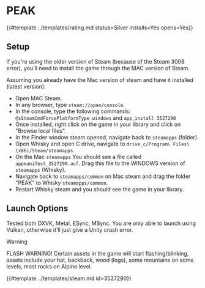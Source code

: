 # PEAK
<!-- script:Aliases [] -->

{{#template ../templates/rating.md status=Silver installs=Yes opens=Yes}}

## Setup

If you're using the older version of Steam (because of the Steam 3008 error), you'll need to install the game through the MAC version of Steam.

Assuming you already have the Mac version of steam and have it installed (latest version):

- Open MAC Steam.
- In any browser, type `steam://open/console`.
- In the console, type the following commands: `@sSteamCmdForcePlatformType windows` and `app_install 3527290`
- Once installed, right click on the game in your library and click on "Browse local files".
- In the Finder window steam opened, navigate back to `steamapps` (folder).
- Open Whisky and open C drive, navigate to `drive_c/Program\ Files\ (x86)/Steam/steamapps`.
- On the Mac `steamapps` You should see a file called `appmanifest_3527290.acf`. Drag this file to the WINDOWS version of `steamapps` (Whisky).
- Navigate back to `steamapps/common` on Mac steam and drag the folder "PEAK" to Whisky `steamapps/common`.
- Restart Whisky steam and you should see the game in your library.

## Launch Options

Tested both DXVK, Metal, ESync, MSync. You are only able to launch using Vulkan, otherwise it'll just give a Unity crash error.

> [!WARNING]
> FLASH WARNING!
> Certain assets in the game will start flashing/blinking, assets include your hat, backback, wood (logs), some mountains on some levels, most rocks on Alpine level.

{{#template ../templates/steam.md id=3527290}}
